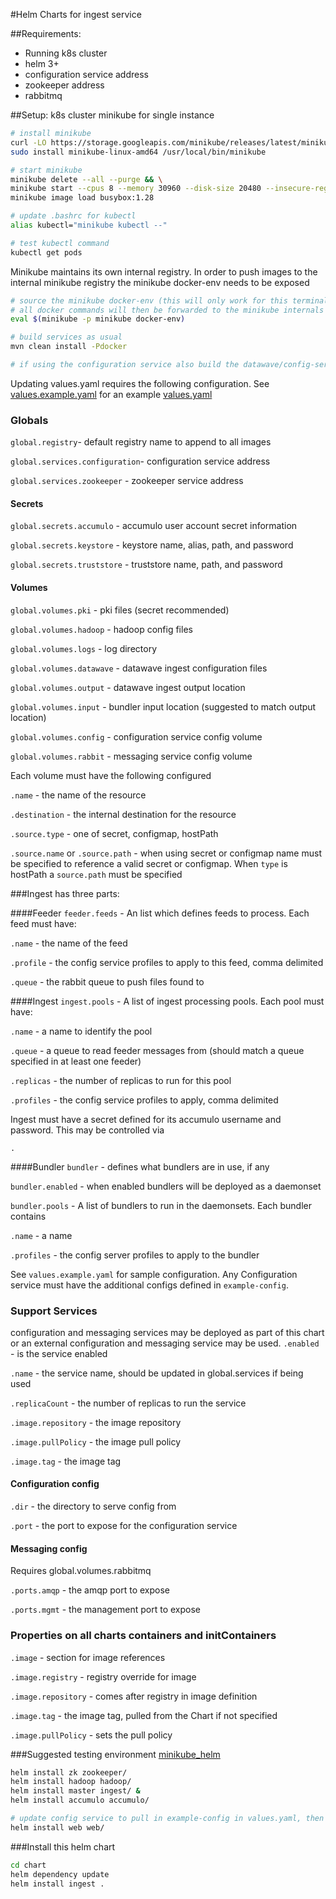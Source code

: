 #Helm Charts for ingest service

##Requirements:
* Running k8s cluster
* helm 3+
* configuration service address
* zookeeper address
* rabbitmq

##Setup:
k8s cluster
minikube for single instance

```bash
# install minikube
curl -LO https://storage.googleapis.com/minikube/releases/latest/minikube-linux-amd64
sudo install minikube-linux-amd64 /usr/local/bin/minikube
```

```bash
# start minikube
minikube delete --all --purge && \
minikube start --cpus 8 --memory 30960 --disk-size 20480 --insecure-registry="containeryard.evoforge.org" && \
minikube image load busybox:1.28
```

```bash
# update .bashrc for kubectl
alias kubectl="minikube kubectl --"
```

```bash
# test kubectl command
kubectl get pods
```

Minikube maintains its own internal registry. In order to push images to the internal minikube registry the minikube docker-env needs to be exposed
```bash
# source the minikube docker-env (this will only work for this terminal)
# all docker commands will then be forwarded to the minikube internals 
eval $(minikube -p minikube docker-env)

# build services as usual
mvn clean install -Pdocker

# if using the configuration service also build the datawave/config-service image

```

Updating values.yaml requires the following configuration. See [values.example.yaml](values.example.yaml) for an example [values.yaml](values.yaml)
### Globals
`global.registry`- default registry name to append to all images

`global.services.configuration`- configuration service address

`global.services.zookeeper` - zookeeper service address

#### Secrets
`global.secrets.accumulo` - accumulo user account secret information

`global.secrets.keystore` - keystore name, alias, path, and password

`global.secrets.truststore` - truststore name, path, and password

#### Volumes
`global.volumes.pki` - pki files (secret recommended)

`global.volumes.hadoop` - hadoop config files

`global.volumes.logs` - log directory

`global.volumes.datawave` - datawave ingest configuration files

`global.volumes.output` - datawave ingest output location

`global.volumes.input` - bundler input location (suggested to match output location)

`global.volumes.config` - configuration service config volume

`global.volumes.rabbit` - messaging service config volume

Each volume must have the following configured

`.name` - the name of the resource

`.destination` - the internal destination for the resource

`.source.type` - one of secret, configmap, hostPath

`.source.name` or `.source.path` - when using secret or configmap name must be specified to reference a valid secret or configmap. When `type` is hostPath a `source.path` must be specified

###Ingest has three parts:

####Feeder
`feeder.feeds` - An list which defines feeds to process. Each feed must have:

`.name` - the name of the feed

`.profile` - the config service profiles to apply to this feed, comma delimited

`.queue` - the rabbit queue to push files found to

####Ingest
`ingest.pools` - A list of ingest processing pools. Each pool must have:

`.name` - a name to identify the pool

`.queue` - a queue to read feeder messages from (should match a queue specified in at least one feeder)

`.replicas` - the number of replicas to run for this pool

`.profiles` - the config service profiles to apply, comma delimited

Ingest must have a secret defined for its accumulo username and password. This may be controlled via

`.`

####Bundler
`bundler` - defines what bundlers are in use, if any

`bundler.enabled` - when enabled bundlers will be deployed as a daemonset

`bundler.pools` - A list of bundlers to run in the daemonsets. Each bundler contains

`.name` - a name

`.profiles` - the config server profiles to apply to the bundler

See `values.example.yaml` for sample configuration. Any Configuration service must have the additional configs defined in `example-config`. 

### Support Services
configuration and messaging services may be deployed as part of this chart or an external configuration and messaging service may be used. 
`.enabled` - is the service enabled

`.name` - the service name, should be updated in global.services if being used

`.replicaCount` - the number of replicas to run the service

`.image.repository` - the image repository

`.image.pullPolicy` - the image pull policy

`.image.tag` - the image tag

#### Configuration config
`.dir` - the directory to serve config from

`.port` - the port to expose for the configuration service

#### Messaging config
 Requires global.volumes.rabbitmq

`.ports.amqp` - the amqp port to expose

`.ports.mgmt` - the management port to expose

### Properties on all charts containers and initContainers
`.image` - section for image references

`.image.registry` - registry override for image

`.image.repository` - comes after registry in image definition

`.image.tag` - the image tag, pulled from the Chart if not specified

`.image.pullPolicy` - sets the pull policy

###Suggested testing environment 
[minikube_helm](https://gitlab.evoforge.org/warehouses1/minikube_helm)
```bash
helm install zk zookeeper/
helm install hadoop hadoop/
helm install master ingest/ &
helm install accumulo accumulo/

# update config service to pull in example-config in values.yaml, then
helm install web web/

```

###Install this helm chart
```bash
cd chart
helm dependency update
helm install ingest .
```